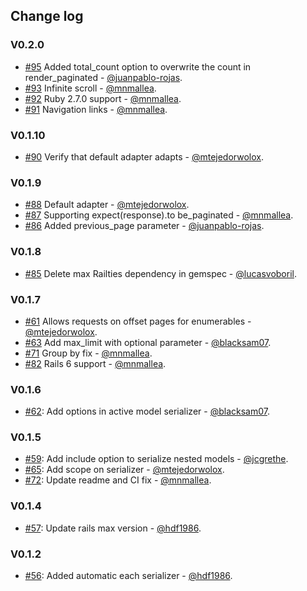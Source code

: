 ## Change log

### V0.2.0
* [#95](https://github.com/Wolox/wor-paginate/pull/95) Added total_count option to overwrite the count in render_paginated  - [@juanpablo-rojas](https://github.com/juanpablo-rojas).
* [#93](https://github.com/Wolox/wor-paginate/pull/93) Infinite scroll - [@mnmallea](https://github.com/mnmallea).
* [#92](https://github.com/Wolox/wor-paginate/pull/92) Ruby 2.7.0 support - [@mnmallea](https://github.com/mnmallea).
* [#91](https://github.com/Wolox/wor-paginate/pull/91) Navigation links - [@mnmallea](https://github.com/mnmallea).

### V0.1.10
* [#90](https://github.com/Wolox/wor-paginate/pull/90) Verify that default adapter adapts - [@mtejedorwolox](https://github.com/mtejedorwolox).

### V0.1.9
* [#88](https://github.com/Wolox/wor-paginate/pull/88) Default adapter - [@mtejedorwolox](https://github.com/mtejedorwolox).
* [#87](https://github.com/Wolox/wor-paginate/pull/87) Supporting expect(response).to be_paginated - [@mnmallea](https://github.com/mnmallea).
* [#86](https://github.com/Wolox/wor-paginate/pull/86) Added previous_page parameter - [@juanpablo-rojas](https://github.com/juanpablo-rojas).

### V0.1.8
* [#85](https://github.com/Wolox/wor-paginate/pull/85) Delete max Railties dependency in gemspec - [@lucasvoboril](https://github.com/lucasvoboril).

### V0.1.7
* [#61](https://github.com/Wolox/wor-paginate/pull/61) Allows requests on offset pages for enumerables - [@mtejedorwolox](https://github.com/mtejedorwolox).
* [#63](https://github.com/Wolox/wor-paginate/pull/63) Add max_limit with optional parameter - [@blacksam07](https://github.com/blacksam07).
* [#71](https://github.com/Wolox/wor-paginate/pull/71) Group by fix - [@mnmallea](https://github.com/mnmallea).
* [#82](https://github.com/Wolox/wor-paginate/pull/71) Rails 6 support - [@mnmallea](https://github.com/mnmallea).

### V0.1.6
* [#62](https://github.com/Wolox/wor-paginate/pull/62): Add options in active model serializer - [@blacksam07](https://github.com/blacksam07).

### V0.1.5
* [#59](https://github.com/Wolox/wor-paginate/pull/59): Add include option to serialize nested models - [@jcgrethe](https://github.com/jcgrethe).
* [#65](https://github.com/Wolox/wor-paginate/pull/65): Add scope on serializer - [@mtejedorwolox](https://github.com/mtejedorwolox).
* [#72](https://github.com/Wolox/wor-paginate/pull/72): Update readme and CI fix - [@mnmallea](https://github.com/mnmallea).

### V0.1.4
* [#57](https://github.com/Wolox/wor-paginate/pull/57): Update rails max version - [@hdf1986](https://github.com/hdf1986).

### V0.1.2
* [#56](https://github.com/Wolox/wor-paginate/pull/56): Added automatic each serializer - [@hdf1986](https://github.com/hdf1986).

